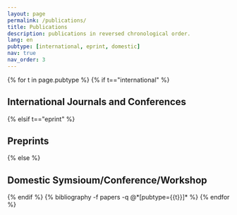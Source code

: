 ```yaml
---
layout: page
permalink: /publications/
title: Publications
description: publications in reversed chronological order.
lang: en
pubtype: [international, eprint, domestic]
nav: true
nav_order: 3
---
```


<div class="publications">

{% for t in page.pubtype %}
  {% if t=="international" %}
  <h2 class="pubtype">International Journals and Conferences</h2>
  {% elsif t=="eprint" %}
  <h2 class="pubtype">Preprints</h2>
  {% else %}
  <h2 class="pubtype">Domestic Symsioum/Conference/Workshop</h2>
  {% endif %}
  {% bibliography -f papers -q @*[pubtype={{t}}]* %}
{% endfor %}

</div>
